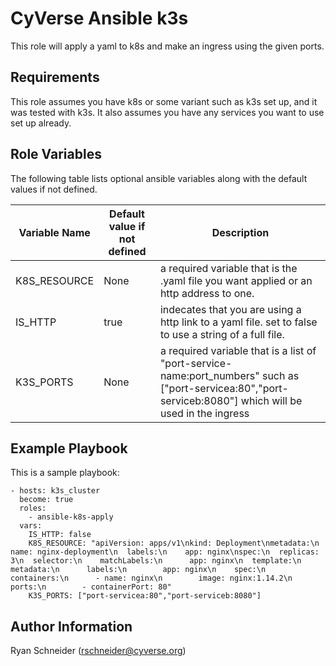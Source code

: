 CyVerse Ansible k3s
===================

This role will apply a yaml to k8s and make an ingress using the given ports.

Requirements
------------

This role assumes you have k8s or some variant such as k3s set up, and it was tested with k3s.
It also assumes you have any services you want to use set up already.

Role Variables
--------------

The following table lists optional ansible variables along with the default values if not defined.

Variable Name | Default value if not defined | Description
------------- | ---------------------- | -----------
K8S_RESOURCE  | None | a required variable that is the .yaml file you want applied or an http address to one.
IS_HTTP       | true | indecates that you are using a http link to a yaml file. set to false to use a string of a full file.
K3S_PORTS     | None | a required variable that is a list of "port-service-name:port_numbers" such as ["port-servicea:80","port-serviceb:8080"] which will be used in the ingress

Example Playbook
----------------

This is a sample playbook:
````
- hosts: k3s_cluster
  become: true
  roles:
    - ansible-k8s-apply
  vars:
    IS_HTTP: false
    K8S_RESOURCE: "apiVersion: apps/v1\nkind: Deployment\nmetadata:\n  name: nginx-deployment\n  labels:\n    app: nginx\nspec:\n  replicas: 3\n  selector:\n    matchLabels:\n      app: nginx\n  template:\n    metadata:\n      labels:\n        app: nginx\n    spec:\n      containers:\n      - name: nginx\n        image: nginx:1.14.2\n        ports:\n        - containerPort: 80"
    K3S_PORTS: ["port-servicea:80","port-serviceb:8080"]
````

Author Information
------------------
Ryan Schneider (rschneider@cyverse.org)
